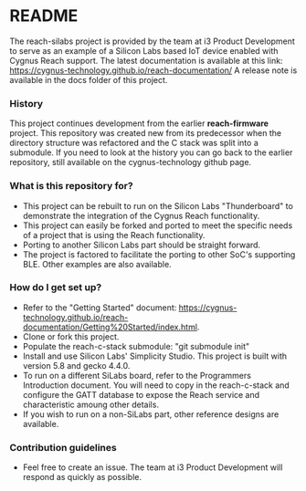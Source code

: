 # README

The reach-silabs project is provided by the team at i3 Product Development to serve as an example of a Silicon Labs based IoT device enabled with Cygnus Reach support.
The latest documentation is available at this link: https://cygnus-technology.github.io/reach-documentation/
A release note is available in the docs folder of this project.

### History

This project continues development from the earlier **reach-firmware** project.  This repository was created new from its predecessor when the directory structure was refactored and the C stack was split into a submodule.  If you need to look at the history you can go back to the earlier repository, still available on the cygnus-technology github page.

### What is this repository for?

* This project can be rebuilt to run on the Silicon Labs "Thunderboard" to demonstrate the integration of the Cygnus Reach functionality.
* This project can easily be forked and ported to meet the specific needs of a project that is using the Reach functionality.  
* Porting to another Silicon Labs part should be straight forward.
* The project is factored to facilitate the porting to other SoC's supporting BLE.  Other examples are also available.

### How do I get set up?

* Refer to the "Getting Started" document: https://cygnus-technology.github.io/reach-documentation/Getting%20Started/index.html.
* Clone or fork this project.
* Populate the reach-c-stack submodule:  "git submodule init"
* Install and use Silicon Labs' Simplicity Studio.  This project is built with version 5.8 and gecko 4.4.0.
* To run on a different SiLabs board, refer to the Programmers Introduction document.  You will need to copy in the reach-c-stack and configure the GATT database to expose the Reach service and characteristic amoung other details.
* If you wish to run on a non-SiLabs part, other reference designs are available.

### Contribution guidelines

* Feel free to create an issue.  The team at i3 Product Development will respond as quickly as possible.
  
  
